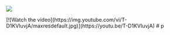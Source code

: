 
<img src="https://giffiles.alphacoders.com/120/120248.gif">
</p>
[![Watch the video](https://img.youtube.com/vi/T-D1KVIuvjA/maxresdefault.jpg)](https://youtu.be/T-D1KVIuvjA)
# p
